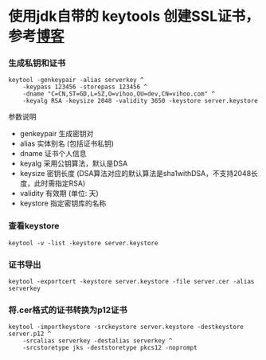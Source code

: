 # 使用jdk自带的 keytools 创建SSL证书，参考[博客](https://blog.csdn.net/tomatocc/article/details/80733491)

### 生成私钥和证书
```
keytool -genkeypair -alias serverkey ^
    -keypass 123456 -storepass 123456 ^
    -dname "C=CN,ST=GD,L=SZ,O=vihoo,OU=dev,CN=vihoo.com" ^
    -keyalg RSA -keysize 2048 -validity 3650 -keystore server.keystore
```

参数说明
* genkeypair 生成密钥对
* alias 实体别名 (包括证书私钥)
* dname 证书个人信息
* keyalg 采用公钥算法，默认是DSA
* keysize 密钥长度 (DSA算法对应的默认算法是sha1withDSA，不支持2048长度，此时需指定RSA)
* validity 有效期 (单位: 天)
* keystore 指定密钥库的名称



### 查看keystore
```
keytool -v -list -keystore server.keystore
```


### 证书导出
```
keytool -exportcert -keystore server.keystore -file server.cer -alias serverkey
```


### 将.cer格式的证书转换为p12证书
```
keytool -importkeystore -srckeystore server.keystore -destkeystore server.p12 ^
    -srcalias serverkey -destalias serverkey ^
    -srcstoretype jks -deststoretype pkcs12 -noprompt
```